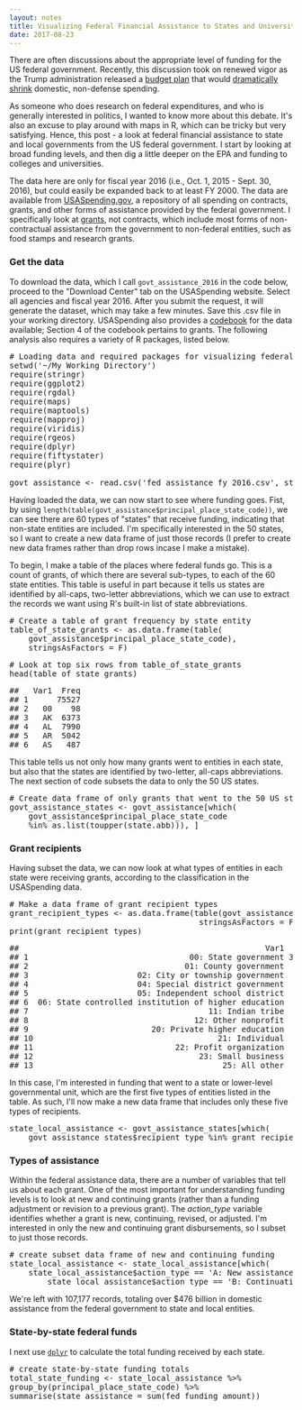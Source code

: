 ```yaml
---
layout: notes
title: Visualizing Federal Financial Assistance to States and Universities (with R) 
date: 2017-08-23
---
```


There are often discussions about the appropriate level of funding for the US federal government. Recently, this discussion took on renewed vigor as the Trump administration released a <a href="https://www.whitehouse.gov/sites/whitehouse.gov/files/omb/budget/fy2018/budget.pdf" target="_blank">budget plan</a> that would <a href="http://www.cnn.com/2017/05/23/politics/trump-budget-cuts-programs/index.html" target="_blank">dramatically shrink</a> domestic, non-defense spending. 

As someone who does research on federal expenditures, and who is generally interested in politics, I wanted to know more about this debate. It's also an excuse to play around with maps in R, which can be tricky but very satisfying. Hence, this post - a look at federal financial assistance to state and local governments from the US federal government. I start by looking at broad funding levels, and then dig a little deeper on the EPA and funding to colleges and universities. 

The data here are only for fiscal year 2016 (i.e., Oct. 1, 2015 - Sept. 30, 2016), but could easily be expanded back to at least FY 2000. The data are available from <a href="https://www.usaspending.gov" target="_blank">USASpending.gov</a>, a repository of all spending on contracts, grants, and other forms of assistance provided by the federal government. I specifically look at <a href="https://www.grants.gov/web/grants/learn-grants/grants-101.html" target="_blank">grants</a>, not contracts, which include most forms of non-contractual assistance from the government to non-federal entities, such as food stamps and research grants. 

### Get the data

To download the data, which I call <code>govt_assistance_2016</code> in the code below, proceed to the "Download Center" tab on the USASpending website. Select all agencies and fiscal year 2016. After you submit the request, it will generate the dataset, which may take a few minutes. Save this .csv file in your working directory. USASpending also provides a <a href="https://www.usaspending.gov/DownloadCenter/Documents/USAspending.govDownloadsDataDictionary.pdf" target="_blank">codebook</a> for the data available; Section 4 of the codebook pertains to grants. The following analysis also requires a variety of R packages, listed below.

<?prettify?>
<pre class="prettyprint lang-r">
# Loading data and required packages for visualizing federal spending data
setwd('~/My Working Directory')
require(stringr)
require(ggplot2)
require(rgdal)
require(maps)
require(maptools)
require(mapproj)
require(viridis)
require(rgeos)
require(dplyr)
require(fiftystater)
require(plyr)

govt_assistance <- read.csv('fed_assistance_fy_2016.csv', stringsAsFactors = F)
</pre>

Having loaded the data, we can now start to see where funding goes. Fist, by using <code>length(table(govt_assistance$principal_place_state_code))</code>, we can see there are 60 types of "states" that receive funding, indicating that non-state entities are included. I'm specifically interested in the 50 states, so I want to create a new data frame of just those records (I prefer to create new data frames rather than drop rows incase I make a mistake).

To begin, I make a table of the places where federal funds go. This is a count of grants, of which there are several sub-types, to each of the 60 state entities. This table is useful in part because it tells us states are identified by all-caps, two-letter abbreviations, which we can use to extract the records we want using R's built-in list of state abbreviations.    

<?prettify?>
<pre class="prettyprint lang-r">
# Create a table of grant frequency by state entity
table_of_state_grants <- as.data.frame(table(
    govt_assistance$principal_place_state_code),
    stringsAsFactors = F)
</pre>

<?prettify?>
<pre class="prettyprint lang-r">
# Look at top six rows from table_of_state_grants
head(table_of_state_grants)
</pre>

<?prettify?>
<pre class="prettyprint lang-r">
##   Var1  Freq
## 1      75527
## 2   00    98
## 3   AK  6373
## 4   AL  7990
## 5   AR  5042
## 6   AS   487
</pre>

This table tells us not only how many grants went to entities in each state, but also that the states are identified by two-letter, all-caps abbreviations. The next section of code subsets the data to only the 50 US states.

<?prettify?>
<pre class="prettyprint lang-r">
# Create data frame of only grants that went to the 50 US states
govt_assistance_states <- govt_assistance[which(
    govt_assistance$principal_place_state_code
    %in% as.list(toupper(state.abb))), ]
</pre>

### Grant recipients
Having subset the data, we can now look at what types of entities in each state were receiving grants, according to the classification in the USASpending data.

<?prettify?>
<pre class="prettyprint lang-r">
# Make a data frame of grant recipient types 
grant_recipient_types <- as.data.frame(table(govt_assistance_states$recipient_type), 
                                        stringsAsFactors = F)
print(grant_recipient_types)
</pre>
<?prettify?>
<pre class="prettyprint lang-r">
##                                                    Var1   Freq
## 1                                  00: State government 365575
## 2                                 01: County government   5988
## 3                       02: City or township government   8778
## 4                       04: Special district government   2254
## 5                       05: Independent school district  13153
## 6  06: State controlled institution of higher education  68415
## 7                                      11: Indian tribe  13819
## 8                                   12: Other nonprofit  45113
## 9                          20: Private higher education  31154
## 10                                       21: Individual  11738
## 11                              22: Profit organization   3633
## 12                                   23: Small business   8007
## 13                                        25: All other   8777
</pre>

In this case, I'm interested in funding that went to a state or lower-level governmental unit, which are the first five types of entities listed in the table. As such, I'll now make a new data frame that includes only these five types of recipients.

<?prettify?>
<pre class="prettyprint lang-r">
state_local_assistance <- govt_assistance_states[which(
    govt_assistance_states$recipient_type %in% grant_recipient_types[c(1:5),1]),]
</pre>

### Types of assistance 

Within the federal assistance data, there are a number of variables that tell us about each grant. One of the most important for understanding funding levels is to look at new and continuing grants (rather than a funding adjustment or revision to a previous grant). The *action_type* variable identifies whether a grant is new, continuing, revised, or adjusted. I'm interested in only the new and continuing grant disbursements, so I subset to just those records.

<?prettify?>
<pre class="prettyprint lang-r">
# create subset data frame of new and continuing funding
state_local_assistance <- state_local_assistance[which(
    state_local_assistance$action_type == 'A: New assistance action' |
        state_local_assistance$action_type == 'B: Continuation (funding in succeeding budget period which stemmed from prior agreement to fund amount of the current action)'),]
</pre>

We're left with 107,177 records, totaling over $476 billion in domestic assistance from the federal government to state and local entities.

### State-by-state federal funds

I next use <code><a href="http://dplyr.tidyverse.org/" target="_blank">dplyr</a></code> to calculate the total funding received by each state. 

<?prettify?>
<pre class="prettyprint lang-r">
# create state-by-state funding totals
total_state_funding <- state_local_assistance %>% 
group_by(principal_place_state_code) %>%
summarise(state_assistance = sum(fed_funding_amount)) 
</pre>





